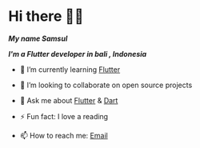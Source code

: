 # Hi there :raising_hand_man: 

***My name Samsul*** 

 ***I'm a Flutter developer in bali , Indonesia***


- 🌱 I’m currently learning [Flutter](https://flutter.dev)

- 👯 I’m looking to collaborate on open source projects

- 💬 Ask me about [Flutter](https://flutter.dev) & [Dart](https://dart.dev)

- ⚡ Fun fact: I love a reading

- 📫 How to reach me: [Email](msarifin29@gmail.com)



